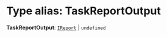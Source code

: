 # Type alias: TaskReportOutput

**TaskReportOutput**: [`IReport`](/auto-docs/interface/interfaces/IReport.md) | `undefined`
